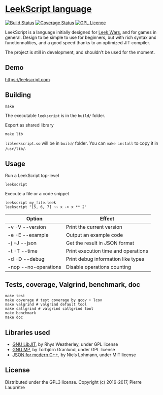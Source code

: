 [LeekScript language](https://leekscript.com)
===================

[![Build Status](https://travis-ci.org/leek-wars/leekscript.svg?branch=master)](https://travis-ci.org/leek-wars/leekscript)
[![Coverage Status](https://coveralls.io/repos/github/leek-wars/leekscript/badge.svg?branch=master)](https://coveralls.io/github/leek-wars/leekscript?branch=master)
[![GPL Licence](https://badges.frapsoft.com/os/gpl/gpl.svg?v=103)](https://opensource.org/licenses/GPL-3.0/)

LeekScript is a language initially designed for [Leek Wars](https://leekwars.com), and for games in general. Design to be simple to use for beginners, but with rich syntax and functionnalities, and a good speed thanks to an optimized JIT compiler.

The project is still in development, and shouldn't be used for the moment.


Demo
----

https://leekscript.com

Building
--------

```
make
```
The executable `leekscript` is in the `build/` folder.

Export as shared library
```
make lib
```
`libleekscript.so` will be in `build/` folder. You can `make install` to copy it in `/usr/lib/`.

Usage
-----
Run a LeekScript top-level
```
leekscript
```
Execute a file or a code snippet
```
leekscript my_file.leek
leekscript "[5, 6, 7] ~~ x -> x ** 2"
```
Option | Effect
------ | ------
-v -V --version	| Print the current version
-e -E --example | Output an example code
-j -J --json	| Get the result in JSON format
-t -T --time	| Print execution time and operations
-d -D --debug | Print debug information like types
-nop --no-operations | Disable operations counting

Tests, coverage, Valgrind, benchmark, doc
------------------
```shell
make test
make coverage # test coverage by gcov + lcov
make valgrind # valgrind default tool 
make callgrind # valgrind callgrind tool
make benchmark
make doc
```

Libraries used
--------------
* [GNU LibJIT](https://www.gnu.org/software/libjit/), by Rhys Weatherley, under GPL license
* [GNU MP](https://gmplib.org/), by Torbjörn Granlund, under GPL license
* [JSON for modern C++](https://github.com/nlohmann/json), by Niels Lohmann, under MIT license

License
-------

Distributed under the GPL3 license. Copyright (c) 2016-2017, Pierre Lauprêtre
